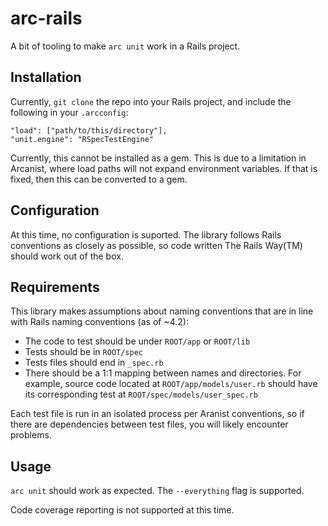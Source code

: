 # arc-rails

A bit of tooling to make `arc unit` work in a Rails project.

## Installation

Currently, `git clone` the repo into your Rails project, and include the
following in your `.arcconfig`:

```
"load": ["path/to/this/directory"],
"unit.engine": "RSpecTestEngine"
```

Currently, this cannot be installed as a gem. This is due to a limitation in
Arcanist, where load paths will not expand environment variables. If that is
fixed, then this can be converted to a gem.

## Configuration

At this time, no configuration is suported. The library follows Rails
conventions as closely as possible, so code written The Rails Way(TM) should
work out of the box.

## Requirements
This library makes assumptions about naming conventions that are in line with
Rails naming conventions (as of ~4.2):

* The code to test should be under `ROOT/app` or `ROOT/lib`
* Tests should be in `ROOT/spec`
* Tests files should end in `_spec.rb`
* There should be a 1:1 mapping between names and directories. For example,
  source code located at `ROOT/app/models/user.rb` should have its
  corresponding test at `ROOT/spec/models/user_spec.rb`

Each test file is run in an isolated process per Aranist conventions, so if
there are dependencies between test files, you will likely encounter problems.

## Usage
`arc unit` should work as expected. The `--everything` flag is supported.

Code coverage reporting is not supported at this time.
